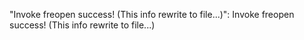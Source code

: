 "Invoke freopen success! (This info rewrite to file...)": Invoke freopen success! (This info rewrite to file...)
